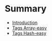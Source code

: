 # Summary

* [Introduction](README.md)
* [Tags Array-easy](chapter1.md)
* [Tags Hash-easy](tags-hash.md)

